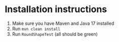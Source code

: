 # Installation instructions
1. Make sure you have Maven and Java 17 installed
2. Run ```mvn clean install```
3. Run ```RoundShapeTest``` (all should be green)
